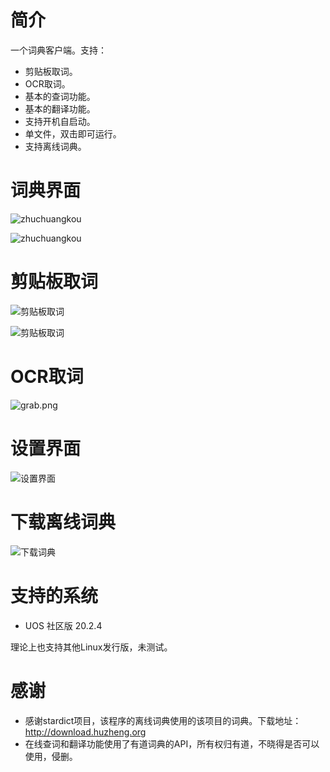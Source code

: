 # 简介

一个词典客户端。支持：

- 剪贴板取词。
- OCR取词。
- 基本的查词功能。
- 基本的翻译功能。
- 支持开机自启动。
- 单文件，双击即可运行。
- 支持离线词典。



# 词典界面

![zhuchuangkou](readme.assets/main.png)

![zhuchuangkou](readme.assets/main2.png)

# 剪贴板取词

![剪贴板取词](readme.assets/clipboard.png)

![剪贴板取词](readme.assets/clipboard2.png)

# OCR取词

![grab.png](readme.assets/grab.png)

# 设置界面

![设置界面](readme.assets/setting.png)

# 下载离线词典

![下载词典](readme.assets/download.png)

# 支持的系统

- UOS 社区版 20.2.4

理论上也支持其他Linux发行版，未测试。

# 感谢

- 感谢stardict项目，该程序的离线词典使用的该项目的词典。下载地址：http://download.huzheng.org
- 在线查词和翻译功能使用了有道词典的API，所有权归有道，不晓得是否可以使用，侵删。

